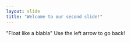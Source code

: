 ```yaml
---
layout: slide
title: "Welcome to our second slide!"
---
```

"Float like a blabla"
Use the left arrow to go back!
